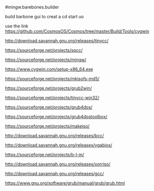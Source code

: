 #mingw.barebones.builder

build barbone gui to creat a cd start uo

use the link 
https://github.com/CosmosOS/Cosmos/tree/master/Build/Tools/cygwin


http://download.savannah.gnu.org/releases/tinycc/


https://sourceforge.net/projects/spcc/

https://sourceforge.net/projects/mingw/


https://www.cygwin.com/setup-x86_64.exe


https://sourceforge.net/projects/mkisofs-md5/

https://sourceforge.net/projects/grub2win/


https://sourceforge.net/projects/tinycc-win32/

https://sourceforge.net/projects/grub4dos/


https://sourceforge.net/projects/grub4dostoolbox/

https://sourceforge.net/projects/makeiso/

http://download.savannah.gnu.org/releases/bcc/


http://download.savannah.gnu.org/releases/vgabios/

https://sourceforge.net/projects/b-l-m/


http://download.savannah.gnu.org/releases/xorriso/

http://download.savannah.gnu.org/releases/gcc/

https://www.gnu.org/software/grub/manual/grub/grub.html
